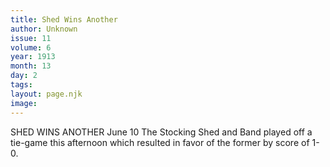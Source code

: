 ```yaml
---
title: Shed Wins Another
author: Unknown
issue: 11
volume: 6
year: 1913
month: 13
day: 2
tags:
layout: page.njk
image:
---
```

SHED WINS ANOTHER    June 10    The Stocking Shed and Band played off a tie-game this afternoon which resulted in favor of the former by score of 1-0.
